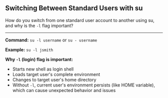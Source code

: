 ## Switching Between Standard Users with su

How do you switch from one standard user account to another using su, and why is the `-l` flag important?

---

**Command:** `su -l username` or `su - username`

**Example:** `su -l jsmith`

**Why `-l` (login) flag is important:**
- Starts new shell as login shell
- Loads target user's complete environment
- Changes to target user's home directory
- Without `-l`, current user's environment persists (like HOME variable), which can cause unexpected behavior and issues

